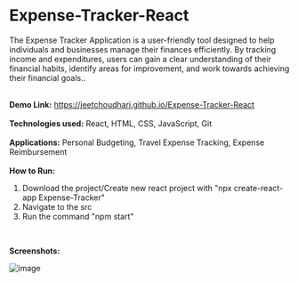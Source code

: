 # Expense-Tracker-React

The Expense Tracker Application is a user-friendly tool designed to help individuals and businesses manage their finances efficiently. By tracking income and expenditures, users can gain a clear understanding of their financial habits, identify areas for improvement, and work towards achieving their financial goals..<br><br>

**Demo Link:** https://jeetchoudhari.github.io/Expense-Tracker-React
<br><br>
**Technologies used:** React, HTML, CSS, JavaScript, Git
<br><br>
**Applications:** Personal Budgeting, Travel Expense Tracking, Expense Reimbursement
<br><br>
**How to Run:**
1. Download the project/Create new react project with "npx create-react-app Expense-Tracker"
2. Navigate to the src
3. Run the command "npm start"
<br>

**Screenshots:**

![image](https://github.com/jeetchoudhari/Expense-Tracker-React/assets/41011755/f54cf349-fa56-40a1-b100-4697c9cb4751)
